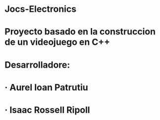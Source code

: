 # Jocs-Electronics
# Proyecto basado en la construccion de un videojuego en C++
# Desarrolladore:
#	· Aurel Ioan Patrutiu 
# 	· Isaac Rossell Ripoll